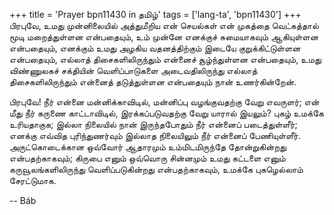 +++
title = 'Prayer bpn11430 in தமிழ்'
tags = ['lang-ta', 'bpn11430']
+++
பிரபுவே, உமது முன்னிலையில் அத்துமீறிய என் செயல்கள் என் முகத்தை வெட்கத்தால் மூடி மறைத்துள்ளன என்பதையும், உம் முன்னே எனக்குச் சுமையாகவும் ஆகியுள்ளன என்பதையும், எனக்கும் உமது அழகிய வதனத்திற்கும் இடையே குறுக்கிட்டுள்ளன என்பதையும், எல்லாத் திசைகளிலிருந்தும் என்னைச் சூழ்ந்துள்ளன என்பதையும், உமது விண்ணுலகச் சக்தியின் வெளிப்பாடுகளை அடைவதிலிருந்து எல்லாத் திசைகளிலிருந்தும் என்னைத் தடுத்துள்ளன என்பதையும் நான் உணர்கின்றேன்.  

பிரபுவே! நீர் என்னை மன்னிக்காவிடில், மன்னிப்பு வழங்குவதற்கு வேறு எவருளர்; என் மீது நீர் கருணை காட்டாவிடில், இரக்கப்படுவதற்கு  வேறு யாரால் இயலும்? புகழ் உமக்கே உரியதாகுக; இல்லா நிலையில் நான் இருந்தபோதும் நீர்  என்னைப் படைத்துள்ளீர்; எனக்கு எவ்வித புரிந்துணர்வும் இல்லாத நிலையிலும் நீர்  என்னைப் பேணியுள்ளீர்.  அருட்கொடைக்கான ஒவ்வோர் ஆதாரமும் உம்மிடமிருந்தே தோன்றுகின்றது என்பதற்காகவும்; கிருபை எனும் ஒவ்வொரு சின்னமும்  உமது கட்டளை எனும் கருவூலங்களிலிருந்து வெளிப்படுகின்றது என்பதற்காகவும், உமக்கே புகழெல்லாம்  சேரட்டுமாக.

-- Báb
